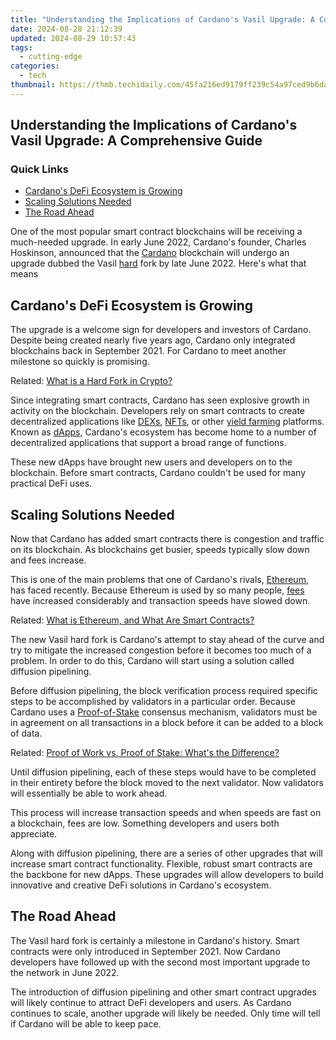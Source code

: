 ```yaml
---
title: "Understanding the Implications of Cardano's Vasil Upgrade: A Comprehensive Guide"
date: 2024-08-28 21:12:39
updated: 2024-08-29 10:57:43
tags:
  - cutting-edge
categories:
  - tech
thumbnail: https://thmb.techidaily.com/45fa216ed9179ff239c54a97ced9b6daebc95dcdcc42950e7937059431f2b557.jpg
---
```


## Understanding the Implications of Cardano's Vasil Upgrade: A Comprehensive Guide

### Quick Links

* [Cardano's DeFi Ecosystem is Growing](https://fox-http.techidaily.com/updated-integrated-marketing-campaigns-for-brand-and-video-platforms-for-2024/)
* [Scaling Solutions Needed](https://fake-location.techidaily.com/how-to-find-ispoofer-pro-activation-key-on-tecno-spark-20-pro-drfone-by-drfone-virtual-android/)
* [The Road Ahead](https://change-location.techidaily.com/reasons-why-pokemon-gps-does-not-work-on-vivo-v29-pro-drfone-by-drfone-virtual-android/)

 One of the most popular smart contract blockchains will be receiving a much-needed upgrade. In early June 2022, Cardano's founder, Charles Hoskinson, announced that the [Cardano](https://cardano.org/) blockchain will undergo an upgrade dubbed the Vasil [hard](https://facebook-video-recording.techidaily.com/new-2024-approved-discover-your-latest-fb-watch-list/) fork by late June 2022\. Here's what that means

##  Cardano's DeFi Ecosystem is Growing

 The upgrade is a welcome sign for developers and investors of Cardano. Despite being created nearly five years ago, Cardano only integrated blockchains back in September 2021\. For Cardano to meet another milestone so quickly is promising.

Related: [What is a Hard Fork in Crypto?](https://facebook-video-recording.techidaily.com/new-2024-approved-discover-your-latest-fb-watch-list/) 

 Since integrating smart contracts, Cardano has seen explosive growth in activity on the blockchain. Developers rely on smart contracts to create decentralized applications like [DEXs](https://twitter-videos.techidaily.com/updated-in-2024-exporting-your-youtube-and-twitter-creations-via-whatsapp/), [NFTs](https://vp-tips.techidaily.com/top-tales-best-yt-storytellers-for-23-for-2024/), or other [yield farming](https://extra-tips.techidaily.com/updated-accelerate-with-these-key-windows-10-tricks/) platforms. Known as [dApps](https://some-knowledge.techidaily.com/in-2024-exploring-mozillas-split-screen-technique-in-firefox/), Cardano's ecosystem has become home to a number of decentralized applications that support a broad range of functions.

 These new dApps have brought new users and developers on to the blockchain. Before smart contracts, Cardano couldn't be used for many practical DeFi uses.

##  Scaling Solutions Needed

 Now that Cardano has added smart contracts there is congestion and traffic on its blockchain. As blockchains get busier, speeds typically slow down and fees increase.

 This is one of the main problems that one of Cardano's rivals, [Ethereum](https://extra-information.techidaily.com/in-2024-automated-opener-your-srt-files-windows-and-mac/), has faced recently. Because Ethereum is used by so many people, [fees](https://screen-video-capture.techidaily.com/new-unleashing-creativity-how-to-master-io-screen-capture-for-2024/) have increased considerably and transaction speeds have slowed down.

Related: [What is Ethereum, and What Are Smart Contracts?](https://extra-information.techidaily.com/in-2024-automated-opener-your-srt-files-windows-and-mac/) 

 The new Vasil hard fork is Cardano's attempt to stay ahead of the curve and try to mitigate the increased congestion before it becomes too much of a problem. In order to do this, Cardano will start using a solution called diffusion pipelining.

 Before diffusion pipelining, the block verification process required specific steps to be accomplished by validators in a particular order. Because Cardano uses a [Proof-of-Stake](https://graphic-issues.techidaily.com/blinking-void-after-graphic-patch/) consensus mechanism, validators must be in agreement on all transactions in a block before it can be added to a block of data.

Related: [Proof of Work vs. Proof of Stake: What's the Difference?](https://graphic-issues.techidaily.com/blinking-void-after-graphic-patch/) 

 Until diffusion pipelining, each of these steps would have to be completed in their entirety before the block moved to the next validator. Now validators will essentially be able to work ahead.

 This process will increase transaction speeds and when speeds are fast on a blockchain, fees are low. Something developers and users both appreciate.

 Along with diffusion pipelining, there are a series of other upgrades that will increase smart contract functionality. Flexible, robust smart contracts are the backbone for new dApps. These upgrades will allow developers to build innovative and creative DeFi solutions in Cardano's ecosystem.

##  The Road Ahead

 The Vasil hard fork is certainly a milestone in Cardano's history. Smart contracts were only introduced in September 2021\. Now Cardano developers have followed up with the second most important upgrade to the network in June 2022.

 The introduction of diffusion pipelining and other smart contract upgrades will likely continue to attract DeFi developers and users. As Cardano continues to scale, another upgrade will likely be needed. Only time will tell if Cardano will be able to keep pace.

<ins class="adsbygoogle"
     style="display:block"
     data-ad-format="autorelaxed"
     data-ad-client="ca-pub-7571918770474297"
     data-ad-slot="1223367746"></ins>



<ins class="adsbygoogle"
     style="display:block"
     data-ad-client="ca-pub-7571918770474297"
     data-ad-slot="8358498916"
     data-ad-format="auto"
     data-full-width-responsive="true"></ins>
